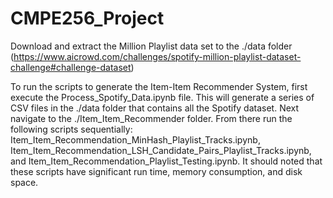 # CMPE256_Project
Download and extract the Million Playlist data set to the ./data folder (https://www.aicrowd.com/challenges/spotify-million-playlist-dataset-challenge#challenge-dataset)

To run the scripts to generate the Item-Item Recommender System, first execute the Process_Spotify_Data.ipynb file. This will generate a series of CSV files in the ./data folder that contains all the Spotify dataset. Next navigate to the ./Item_Item_Recommender folder. From there run the following scripts sequentially: Item_Item_Recommendation_MinHash_Playlist_Tracks.ipynb, Item_Item_Recommendation_LSH_Candidate_Pairs_Playlist_Tracks.ipynb, and Item_Item_Recommendation_Playlist_Testing.ipynb. It should noted that these scripts have significant run time, memory consumption, and disk space.
